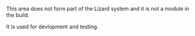 This area does not form part of the Lizard system and it is not a module in the build.

It is used for devlopment and testing.

